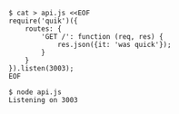     $ cat > api.js <<EOF
    require('quik')({
        routes: {
            'GET /': function (req, res) {
                res.json({it: 'was quick'});
            }
        }
    }).listen(3003);
    EOF

    $ node api.js
    Listening on 3003